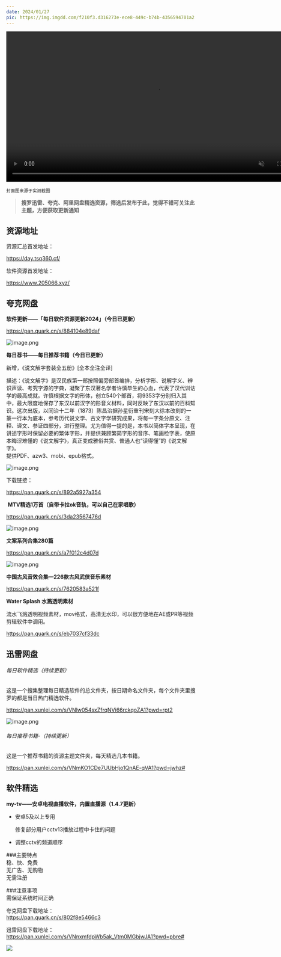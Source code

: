 ```yaml
---
date: 2024/01/27
pic: https://img.imgdd.com/f210f3.d316273e-ece8-449c-b74b-4356594701a2.png
---
```


<video width="800px" preload muted autoplay loop><source src="https://cdn.fliggy.com/upic/BDf4l0.mp4" type="video/mp4" poster="https://i.postimg.cc/j26cp27Y/image.png"></video>

<small>封面图来源于实测截图</small>

> **搜罗迅雷、夸克、阿里网盘精选资源，筛选后发布于此，觉得不错可关注此主题，方便获取更新通知**

## 资源地址

资源汇总首发地址：

 https://day.tsq360.cf/

软件资源首发地址：

https://www.205066.xyz/

## 夸克网盘

**软件更新——「每日软件资源更新2024」（今日已更新）**

https://pan.quark.cn/s/884104e89daf

![image.png](https://img.imgdd.com/f210f3.4c406341-c369-42a8-8448-0bc1e4c556e7.png)

**每日荐书——每日推荐书籍（今日已更新）**

新增，《说文解字套装全五册》[全本全注全译]  

描述：《说文解字》是汉民族第一部按照偏旁部首编排，分析字形、说解字义、辨识声读、考究字源的字典，凝聚了东汉著名学者许慎毕生的心血，代表了汉代训诂学的最高成就。许慎根据文字的形体，创立540个部首，将9353字分别归入其中，最大限度地保存了东汉以前汉字的形音义材料，同时反映了东汉以前的百科知识。这次出版，以同治十二年（1873）陈昌治据孙星衍重刊宋刻大徐本改刻的一篆一行本为底本，参考历代说文学、古文字学研究成果，将每一字条分原文、注释、译文、参证四部分，进行整理。尤为值得一提的是，本书以简体字本呈现，在讲述字形时保留必要的繁体字形，并提供兼顾繁简字形的音序、笔画检字表，使原本晦涩难懂的《说文解字》，真正变成雅俗共赏、普通人也“读得懂”的《说文解字》。  
提供PDF、azw3、mobi、epub格式。

![image.png](https://img.imgdd.com/f210f3.6a879743-bcf7-437c-b7d4-83b5b21933db.png)

下载链接：

https://pan.quark.cn/s/892a5927a354

 **MTV精选1万首（自带卡拉ok音轨，可以自己在家唱歌）**

https://pan.quark.cn/s/3da23567476d

![image.png](https://img.imgdd.com/f210f3.9cb424ba-a5fb-4e8c-802f-ec3093579d6a.png)

**文案系列合集280篇**

https://pan.quark.cn/s/a7f012c4d07d

![image.png](https://img.imgdd.com/f210f3.c80b80b5-3913-4b70-8787-141642608204.png)

**中国古风音效合集—226款古风武侠音乐素材**

https://pan.quark.cn/s/7620583a521f

**Water Splash 水溅透明素材**

流水飞溅透明视频素材，mov格式，高清无水印，可以很方便地在AE或PR等视频剪辑软件中调用。

https://pan.quark.cn/s/eb7037cf33dc

## 迅雷网盘

###### 每日软件精选（持续更新）

这是一个搜集整理每日精选软件的总文件夹，按日期命名文件夹，每个文件夹里搜罗的都是当日热门精选软件。

https://pan.xunlei.com/s/VNlw054sxZfrqNVi66rckqoZA1?pwd=rpt2

![image.png](https://img.imgdd.com/f210f3.7d778134-82ac-483c-9399-534b320b3731.png)

###### 每日推荐书籍-（持续更新）

这是一个推荐书籍的资源主题文件夹，每天精选几本书籍。

https://pan.xunlei.com/s/VNmKO1CDe7UUbHjo1QnAE-qVA1?pwd=jwhz# 

## 软件精选

**my-tv——安卓电视直播软件，内置直播源（1.4.7更新）**

- 安卓5及以上专用
  
  修复部分用户cctv13播放过程中卡住的问题
- 调整cctv的频道顺序

###主要特点  
稳、快、免费  
无广告、无购物  
无需注册

###注意事项  
需保证系统时间正确

夸克网盘下载地址：  
https://pan.quark.cn/s/802f8e5466c3

迅雷网盘下载地址：  
https://pan.xunlei.com/s/VNnxmfdpWb5ak_Vtm0MGbjwJA1?pwd=pbre#

![](https://img.imgdd.com/f210f3.d316273e-ece8-449c-b74b-4356594701a2.png)
